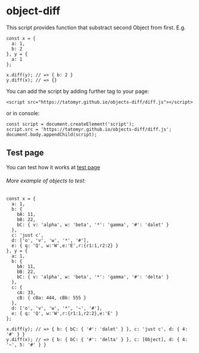 # object-diff
This script provides function that substract second Object from first. E.g. 
```
const x = { 
  a: 1, 
  b: 2 
}, y = { 
  a: 1 
};

x.diff(y); // => { b: 2 }
y.diff(x); // => {}
```
You can add the script by adding further tag to your page:
```
<script src="https://tatomyr.github.io/objects-diff/diff.js"></script>
```
or in console:
```
const script = document.createElement('script');
script.src = 'https://tatomyr.github.io/objects-diff/diff.js';
document.body.appendChild(script);
```
## Test page
You can test how it works at <a href="https://tatomyr.github.io/objects-diff/">test page</a>

###### More example of objects to test:
```
const x = {
  a: 1,
  b: { 
	bA: 11, 
	bB: 22, 
	bC: { v: 'alpha', w: 'beta', '*': 'gamma', '#': 'dalet' } 
  },
  c: 'just c',
  d: ['o', 'v', 'w', '*', '#'],
  e: { q: 'Q', w:'W',e:'E',r:{r1:1,r2:2} }
}, y = {
  a: 1,
  b: { 
	bA: 11, 
	bB: 22, 
	bC: { v: 'alpha', w: 'beta', '*': 'gamma', '#': 'delta' } 
  },
  c: { 
    cA: 33, 
    cB: { cBa: 444, cBb: 555 } 
  },
  d: ['o', 'v', 'w', '*', '~', '#'],
  e: { q: 'Q', w:'W',r:{r1:1,r2:2},e:'E' }
};

x.diff(y); // => { b: { bC: { '#': 'dalet' } }, c: 'just c', d: { 4: '#' } }
y.diff(x); // => { b: { bC: { '#': 'delta' } }, c: [Object], d: { 4: '~', 5: '#' } }
```
